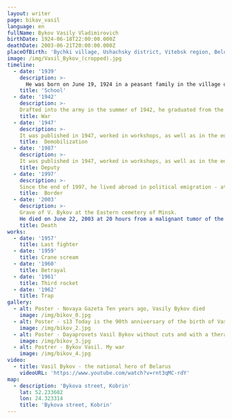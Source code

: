 ```yaml
---
layout: writer
page: bikav_vasil
language: en
fullName: Bykov Vasily Vladimirovich
birthDate: 1924-06-18T22:00:00.000Z
deathDate: 2003-06-21T20:00:00.000Z
placeOfBirth: 'Bychki village, Ushachsky district, Vitebsk region, Belorussian SSR, USSR'
image: /img/Vasil_Bykov_(cropped).jpg
timeline:
  - date: '1939'
    description: >-
      He was born on June 19, 1924 in a peasant family in the village of Bychki, Ushachsky District, Vitebsk Region. He was fond of drawing since childhood. He graduated from 8 classes of a school in the village of Kublichi, then studied at the sculptural department of the Vitebsk Art College (1939-1940), which he left due to the cancellation of scholarships [8], and at the school of the Federal Law School (until May 1941). In June 1941, externally passed exams for grade 10.
    title: 'School'
  - date: '1942'
    description: >-
    Drafted into the army in the summer of 1942, he graduated from the Saratov Infantry School. In the fall of 1943, he was awarded the rank of junior lieutenant. Participated in the battles of Krivoy Rog, Alexandria, Znamenka. During the Kirovograd operation, he was wounded in the leg and stomach (mistakenly recorded as dead); events after the wound served as the basis for the story "It Doesn’t Hurt the Dead." At the beginning of 1944, he was in the hospital for three months. Then he participated in the Iasi-Chisinau operation, the liberation of Romania. With the army he went through Bulgaria, Hungary, Yugoslavia, Austria; senior lieutenant, commander of a platoon of regimental, then army artillery. About the war in the book of memoirs, "The Long Road Home."
    title: War
  - date: '1947'
    description: >-
    It was published in 1947, worked in workshops, as well as in the editorial office of the regional newspaper Grodno Pravda (until 1949). In the period from 1949 to 1955 he again served in the Soviet army, in 1955 he was finally demobilized as a major. From 1955 to 1972 he again worked at the Grodno Truth. Since 1959, a member of the Union of Writers of the USSR. In 1972-1978 - Secretary of the Grodno branch of the Union of Writers of the Belarusian SSR. Bykov’s name appeared on the list of Soviet writers who signed the letter to the editorial office of the Pravda newspaper on August 31, 1973 about Solzhenitsyn and Sakharov, but he himself later denied his participation in this letter.
    title:  Demobilization
  - date: '1987'
    description: >-
    It was published in 1947, worked in workshops, as well as in the editorial office of the regional newspaper Grodno Pravda (until 1949). In the period from 1949 to 1955 he again served in the Soviet army, in 1955 he was finally demobilized as a major. From 1955 to 1972 he again worked at the Grodno Truth. Since 1959, a member of the Union of Writers of the USSR. In 1972-1978 - Secretary of the Grodno branch of the Union of Writers of the Belarusian SSR. Bykov’s name appeared on the list of Soviet writers who signed the letter to the editorial office of the Pravda newspaper on August 31, 1973 about Solzhenitsyn and Sakharov, but he himself later denied his participation in this letter.
    title: Deputy
  - date: '1997'
    description: >-
    Since the end of 1997, he lived abroad in political emigration - at first, at the invitation of the PEN Center of Finland, he lived in the vicinity of Helsinki, then, having received an invitation from the PEN Center of Germany, he moved to Germany and then to the Czech Republic. He returned to his homeland only a month before his death. Repeatedly criticized Alexander Lukashenko; He believed that for Belarus, an alliance with the West rather than with Russia was preferable.
    title:  Border
  - date: '2003'
    description: >-
    Grave of V. Bykov at the Eastern cemetery of Minsk.
    He died on June 22, 2003 at 20 hours from a malignant tumor of the stomach in the intensive care unit of the Oncology Hospital in Borovlyany, near Minsk [13]. He was buried in the Minsk House of Writers according to the rite of the Greek Catholic Church; the writer's coffin was covered with a white-red-white flag [14] Template: Inaccessible source. He was buried at the Eastern cemetery in Minsk.
    title: Death
works:
  - date: '1957'
    title: Last fighter
  - date: '1959'
    title: Crane scream
  - date: '1960'
    title: Betrayal
  - date: '1961'
    title: Third rocket
  - date: '1962'
    title: Trap
gallery:
  - alt: Poster - Novaya Gazeta Ten years ago, Vasily Bykov died
    image: /img/bikov_0.jpg
  - alt: Poster - s13 Today is the 90th anniversary of the birth of Vasil Bykov
    image: /img/bikov_2.jpg
  - alt: Poster - Dayaprovets Vasil Bykov without cuts and with a therapeutic effect
    image: /img/bikov_3.jpg
  - alt: Postrer - Bykov Vasil. My war
    image: /img/bikov_4.jpg
video:
  - title: Vasil Bykov - the national hero of Belarus
    videoURL: 'https://www.youtube.com/watch?v=rnt3qMC-rdY'
map:
  - description: 'Bykova street, Kobrin'
    lat: 52.233602
    lon: 24.323314
    title: 'Bykova street, Kobrin'
---
```

